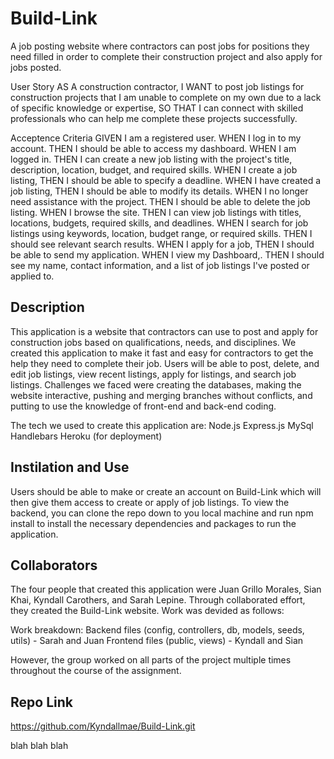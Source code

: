 # Build-Link
A job posting website where contractors can post jobs for positions they need filled in order to complete their construction project and also apply for jobs posted.

User Story
AS A construction contractor,
I WANT to post job listings for construction projects that I am unable to complete on my own due to a lack of specific knowledge or expertise,
SO THAT I can connect with skilled professionals who can help me complete these projects successfully.

Acceptence Criteria
GIVEN I am a registered user.
WHEN I log in to my account.
THEN I should be able to access my dashboard.
WHEN I am logged in.
THEN I can create a new job listing with the project's title, description, location, budget, and required skills.
WHEN I create a job listing,
THEN I should be able to specify a deadline.
WHEN I have created a job listing,
THEN I should be able to modify its details.
WHEN I no longer need assistance with the project.
THEN I should be able to delete the job listing.
WHEN I browse the site.
THEN I can view job listings with titles, locations, budgets, required skills, and deadlines.
WHEN I search for job listings using keywords, location, budget range, or required skills.
THEN I should see relevant search results.
WHEN I apply for a job,
THEN I should be able to send my application.
WHEN I view my Dashboard,.
THEN I should see my name, contact information, and a list of job listings I've posted or applied to.

## Description
This application is a website that contractors can use to post and apply for construction jobs based on qualifications, needs, and disciplines. We created this application to make it fast and easy for contractors to get the help they need to complete their job. Users will be able to post, delete, and edit job listings, view recent listings, apply for listings, and search job listings. 
Challenges we faced were creating the databases, making the website interactive, pushing and merging branches without conflicts, and putting to use the knowledge of front-end and back-end coding.

The tech we used to create this application are: 
Node.js
Express.js
MySql
Handlebars
Heroku (for deployment)

## Instilation and Use
Users should be able to make or create an account on Build-Link which will then give them access to create or apply of job listings. To view the backend, you can clone the repo down to you local machine and run npm install to install the necessary dependencies and packages to run the application. 

## Collaborators
The four people that created this application were Juan Grillo Morales, Sian Khai, Kyndall Carothers, and Sarah Lepine. Through collaborated effort, they created the Build-Link website. Work was devided as follows:

Work breakdown: 
Backend files (config, controllers, db, models, seeds, utils) - Sarah and Juan
Frontend files (public, views) - Kyndall and Sian

However, the group worked on all parts of the project multiple times throughout the course of the assignment. 

## Repo Link
https://github.com/Kyndallmae/Build-Link.git 

blah blah blah